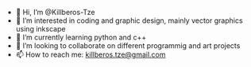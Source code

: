 - 👋 Hi, I’m @Killberos-Tze
- 👀 I’m interested in coding and graphic design, mainly vector graphics using inkscape
- 🌱 I’m currently learning python and c++
- 💞️ I’m looking to collaborate on different programmig and art projects
- 📫 How to reach me: killberos.tze@gmail.com 

<!---
Killberos-Tze/Killberos-Tze is a ✨ special ✨ repository because its `README.md` (this file) appears on your GitHub profile.
You can click the Preview link to take a look at your changes.
--->

